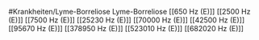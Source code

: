 #Krankheiten/Lyme-Borreliose
Lyme-Borreliose
[[650 Hz (E)]]
[[2500 Hz (E)]]
[[7500 Hz (E)]]
[[25230 Hz (E)]]
[[70000 Hz (E)]]
[[42500 Hz (E)]]
[[95670 Hz (E)]]
[[378950 Hz (E)]]
[[523010 Hz (E)]]
[[682020 Hz (E)]]